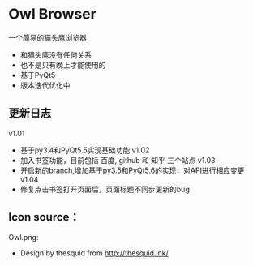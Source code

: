 # Owl Browser
一个简易的猫头鹰浏览器 

- 和猫头鹰没有任何关系
- 也不是只有晚上才能使用的
- 基于PyQt5
- 版本迭代优化中
## 更新日志

v1.01 
- 基于py3.4和PyQt5.5实现基础功能
v1.02
- 加入书签功能，目前包括 百度, github 和 知乎 三个站点
v1.03
- 开启新的branch,增加基于py3.5和PyQt5.6的实现，对API进行相应变更
v1.04 
- 修复点击书签打开页面后，页面标题不同步更新的bug


## Icon source：
Owl.png:
- Design by thesquid from http://thesquid.ink/ 
